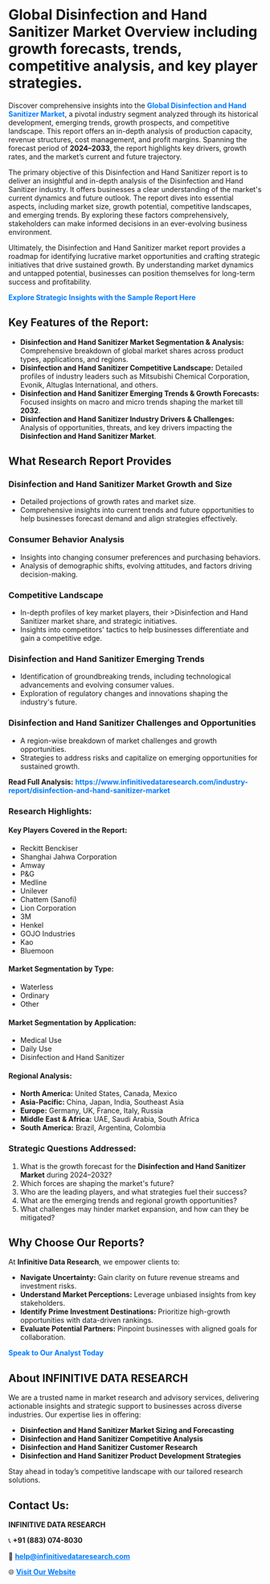 <h1>Global Disinfection and Hand Sanitizer Market Overview including growth forecasts, trends, competitive analysis, and key player strategies.</h1>
<p>
Discover comprehensive insights into the 
<a href="https://www.infinitivedataresearch.com/industry-report/disinfection-and-hand-sanitizer-market" rel="dofollow" style="color: #007BFF; text-decoration: none;"><strong>Global Disinfection and Hand Sanitizer Market</strong></a>, a pivotal industry segment analyzed through its historical development, emerging trends, growth prospects, and competitive landscape. This report offers an in-depth analysis of production capacity, revenue structures, cost management, and profit margins. Spanning the forecast period of <strong>2024–2033</strong>, the report highlights key drivers, growth rates, and the market’s current and future trajectory.
</p>
<p>
The primary objective of this Disinfection and Hand Sanitizer report is to deliver an insightful and in-depth analysis of the Disinfection and Hand Sanitizer industry. It offers businesses a clear understanding of the market's current dynamics and future outlook. The report dives into essential aspects, including market size, growth potential, competitive landscapes, and emerging trends. By exploring these factors comprehensively, stakeholders can make informed decisions in an ever-evolving business environment.
</p>
<p>
Ultimately, the Disinfection and Hand Sanitizer market report provides a roadmap for identifying lucrative market opportunities and crafting strategic initiatives that drive sustained growth. By understanding market dynamics and untapped potential, businesses can position themselves for long-term success and profitability.
</p>
<p>
<a href="https://www.infinitivedataresearch.com/request-sample/reportId=110491" style="color: #007BFF; text-decoration: none;"><strong>Explore Strategic Insights with the Sample Report Here</strong></a>
</p>

<h2>Key Features of the Report:</h2>
<ul>
<li><strong>Disinfection and Hand Sanitizer Market Segmentation & Analysis:</strong> Comprehensive breakdown of global market shares across product types, applications, and regions.</li>
<li><strong>Disinfection and Hand Sanitizer Competitive Landscape:</strong> Detailed profiles of industry leaders such as Mitsubishi Chemical Corporation, Evonik, Altuglas International, and others.</li>
<li><strong>Disinfection and Hand Sanitizer Emerging Trends & Growth Forecasts:</strong> Focused insights on macro and micro trends shaping the market till <strong>2032</strong>.</li>
<li><strong>Disinfection and Hand Sanitizer Industry Drivers & Challenges:</strong> Analysis of opportunities, threats, and key drivers impacting the <strong>Disinfection and Hand Sanitizer Market</strong>.</li>
</ul>

<h2>What Research Report Provides</h2>
<h3>Disinfection and Hand Sanitizer Market Growth and Size</h3>
<ul>
<li>Detailed projections of growth rates and market size.</li>
<li>Comprehensive insights into current trends and future opportunities to help businesses forecast demand and align strategies effectively.</li>
</ul>

<h3>Consumer Behavior Analysis</h3>
<ul>
<li>Insights into changing consumer preferences and purchasing behaviors.</li>
<li>Analysis of demographic shifts, evolving attitudes, and factors driving decision-making.</li>
</ul>

<h3>Competitive Landscape</h3>
<ul>
<li>In-depth profiles of key market players, their >Disinfection and Hand Sanitizer market share, and strategic initiatives.</li>
<li>Insights into competitors' tactics to help businesses differentiate and gain a competitive edge.</li>
</ul>

<h3>Disinfection and Hand Sanitizer Emerging Trends</h3>
<ul>
<li>Identification of groundbreaking trends, including technological advancements and evolving consumer values.</li>
<li>Exploration of regulatory changes and innovations shaping the industry's future.</li>
</ul>

<h3>Disinfection and Hand Sanitizer Challenges and Opportunities</h3>
<ul>
<li>A region-wise breakdown of market challenges and growth opportunities.</li>
<li>Strategies to address risks and capitalize on emerging opportunities for sustained growth.</li>
</ul>
<p><strong>Read Full Analysis:</strong> <a href="https://www.infinitivedataresearch.com/industry-report/disinfection-and-hand-sanitizer-market" rel="dofollow" style="color: #007BFF; text-decoration: none;"><strong>https://www.infinitivedataresearch.com/industry-report/disinfection-and-hand-sanitizer-market</strong></a></p>
<h3>Research Highlights:</h3>
<h4>Key Players Covered in the Report:</h4>
<ul><li>Reckitt Benckiser</li><li>Shanghai Jahwa Corporation</li><li>Amway</li><li>P&amp;G</li><li>Medline</li><li>Unilever</li><li>Chattem (Sanofi)</li><li>Lion Corporation</li><li>3M</li><li>Henkel</li><li>GOJO Industries</li><li>Kao</li><li>Bluemoon</li></ul>
<h4>Market Segmentation by Type:</h4>
<ul><li>Waterless</li><li>Ordinary</li><li>Other</li></ul>
<h4>Market Segmentation by Application:</h4>
<ul><li>Medical Use</li><li>Daily Use</li><li>Disinfection and Hand Sanitizer</li></ul>

<h4>Regional Analysis:</h4>
<ul>
<li><strong>North America:</strong> United States, Canada, Mexico</li>
<li><strong>Asia-Pacific:</strong> China, Japan, India, Southeast Asia</li>
<li><strong>Europe:</strong> Germany, UK, France, Italy, Russia</li>
<li><strong>Middle East & Africa:</strong> UAE, Saudi Arabia, South Africa</li>
<li><strong>South America:</strong> Brazil, Argentina, Colombia</li>
</ul>

<h3>Strategic Questions Addressed:</h3>
<ol>
<li>What is the growth forecast for the <strong>Disinfection and Hand Sanitizer Market</strong> during 2024–2032?</li>
<li>Which forces are shaping the market's future?</li>
<li>Who are the leading players, and what strategies fuel their success?</li>
<li>What are the emerging trends and regional growth opportunities?</li>
<li>What challenges may hinder market expansion, and how can they be mitigated?</li>
</ol>

<h2>Why Choose Our Reports?</h2>
<p>At <strong>Infinitive Data Research</strong>, we empower clients to:</p>
<ul>
<li><strong>Navigate Uncertainty:</strong> Gain clarity on future revenue streams and investment risks.</li>
<li><strong>Understand Market Perceptions:</strong> Leverage unbiased insights from key stakeholders.</li>
<li><strong>Identify Prime Investment Destinations:</strong> Prioritize high-growth opportunities with data-driven rankings.</li>
<li><strong>Evaluate Potential Partners:</strong> Pinpoint businesses with aligned goals for collaboration.</li>
</ul>
<p><a href="https://www.infinitivedataresearch.com/industry-report/disinfection-and-hand-sanitizer-market" rel="dofollow" style="color: #007BFF; text-decoration: none;"><strong>Speak to Our Analyst Today</strong></a></p>

<h2>About INFINITIVE DATA RESEARCH</h2>
<p>We are a trusted name in market research and advisory services, delivering actionable insights and strategic support to businesses across diverse industries. Our expertise lies in offering:</p>
<ul>
<li><strong>Disinfection and Hand Sanitizer Market Sizing and Forecasting</strong></li>
<li><strong>Disinfection and Hand Sanitizer Competitive Analysis</strong></li>
<li><strong>Disinfection and Hand Sanitizer Customer Research</strong></li>
<li><strong>Disinfection and Hand Sanitizer Product Development Strategies</strong></li>
</ul>
<p>Stay ahead in today’s competitive landscape with our tailored research solutions.</p>

<h2>Contact Us:</h2>
<p><strong>INFINITIVE DATA RESEARCH</strong></p>
<p>📞 <strong>+91 (883) 074-8030</strong></p>
<p>📧 <strong><a href="mailto:help@infinitivedataresearch.com" style="color: #007BFF;">help@infinitivedataresearch.com</a></strong></p>
<p>🌐 <strong><a href="https://www.infinitivedataresearch.com" rel="dofollow" style="color: #007BFF;">Visit Our Website</a></strong></p>